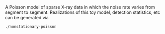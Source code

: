 A Poisson model of sparse X-ray data in which the noise rate varies from segment to segment.
Realizations of this toy model, detection statistics, etc can be generated via

```
./nonstationary-poisson
```
